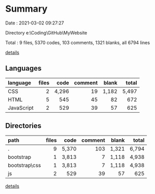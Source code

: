 # Summary

Date : 2021-03-02 09:27:27

Directory e:\Coding\GitHub\MyWebsite

Total : 9 files,  5370 codes, 103 comments, 1321 blanks, all 6794 lines

[details](details.md)

## Languages
| language | files | code | comment | blank | total |
| :--- | ---: | ---: | ---: | ---: | ---: |
| CSS | 2 | 4,296 | 19 | 1,182 | 5,497 |
| HTML | 5 | 545 | 45 | 82 | 672 |
| JavaScript | 2 | 529 | 39 | 57 | 625 |

## Directories
| path | files | code | comment | blank | total |
| :--- | ---: | ---: | ---: | ---: | ---: |
| . | 9 | 5,370 | 103 | 1,321 | 6,794 |
| bootstrap | 1 | 3,813 | 7 | 1,118 | 4,938 |
| bootstrap\css | 1 | 3,813 | 7 | 1,118 | 4,938 |
| js | 2 | 529 | 39 | 57 | 625 |

[details](details.md)